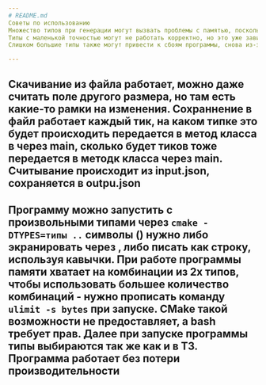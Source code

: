 ```yaml
---
# README.md
Советы по использованию
Множество типов при генерации могут вызвать проблемы с памятью, поскольку ваш стек может не выдержать большого объема данных. Рекомендуется использовать не более трех типов или просто увеличить размер стека.
Типы с маленькой точностью могут не работать корректно, но это уже зависит от реализации физики.
Слишком большие типы также могут привести к сбоям программы, снова из-за особенностей начальной реализации.

---
```

Скачивание из файла работает, можно даже считать поле другого размера, но там есть какие-то рамки на изменения.
Сохраннение в файл работает каждый тик, на каком типке это будет происходить передается в метод класса в через main, сколько будет тиков тоже передается в методк класса через main.
Считывание происходит из input.json, сохраняется в outpu.json
---

Программу можно запустить с произвольными типами через `cmake -DTYPES=типы ..` символы () нужно либо экранировать через \, либо писать как строку, используя кавычки.
При работе программы памяти хватает на комбинации из 2х типов, чтобы использовать большее количество комбинаций - нужно прописать команду `ulimit -s bytes` при запуске. CMake такой возможности не предоставляет, а bash требует прав.
Далее при запуске программы типы выбираются так же как и в ТЗ. Программа работает без потери производительности
---


